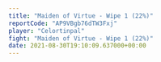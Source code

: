 ```yaml
---
title: "Maiden of Virtue - Wipe 1 (22%)"
reportCode: "AP9VBgb76dTW3Fxj"
player: "Celortinpal"
fight: "Maiden of Virtue - Wipe 1 (22%)"
date: 2021-08-30T19:10:09.637000+00:00
---
```

